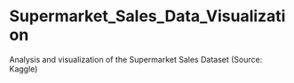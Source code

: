 # Supermarket_Sales_Data_Visualization
Analysis and visualization of the Supermarket Sales Dataset (Source: Kaggle)
